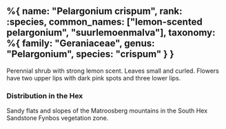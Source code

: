 %{
    name: "Pelargonium crispum",
    rank: :species,
    common_names: ["lemon-scented pelargonium", "suurlemoenmalva"],
    taxonomy: %{
        family: "Geraniaceae",
        genus: "Pelargonium",
        species: "crispum"
    }
}
---

Perennial shrub with strong lemon scent. Leaves small and curled. Flowers have two upper lips with dark pink spots and three lower lips.

<!-- read more -->

### Distribution in the Hex

Sandy flats and slopes of the Matroosberg mountains in the South Hex Sandstone Fynbos vegetation zone.